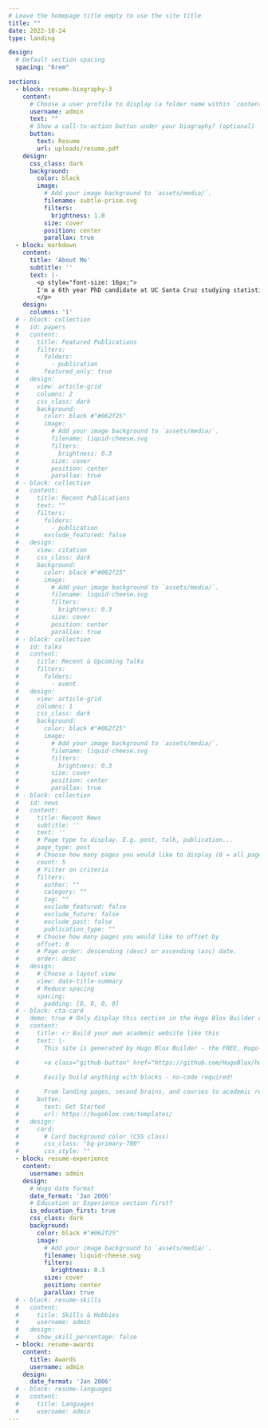 ```yaml
---
# Leave the homepage title empty to use the site title
title: ""
date: 2022-10-24
type: landing

design:
  # Default section spacing
  spacing: "6rem"

sections:
  - block: resume-biography-3
    content:
      # Choose a user profile to display (a folder name within `content/authors/`)
      username: admin
      text: ""
      # Show a call-to-action button under your biography? (optional)
      button:
        text: Resume
        url: uploads/resume.pdf
    design:
      css_class: dark
      background:
        color: black
        image:
          # Add your image background to `assets/media/`.
          filename: subtle-prism.svg
          filters:
            brightness: 1.0
          size: cover
          position: center
          parallax: true
  - block: markdown
    content:
      title: 'About Me'
      subtitle: ''
      text: |-
        <p style="font-size: 16px;">
        I'm a 6th year PhD candidate at UC Santa Cruz studying statistics. My research centers on Bayesian nonparametric methods and renewal process modeling with an emphasis on earthquake forecasting. I also work part-time as a quant researcher for Double River Investments doing data science predictive modeling. I graduate in Dec 2024 and am interested in exploring career opportunities in quantitative finance, risk modeling, or data science.
        </p>
    design:
      columns: '1'
  # - block: collection
  #   id: papers
  #   content:
  #     title: Featured Publications
  #     filters:
  #       folders:
  #         - publication
  #       featured_only: true
  #   design:
  #     view: article-grid
  #     columns: 2
  #     css_class: dark
  #     background:
  #       color: black #"#062f25"
  #       image:
  #         # Add your image background to `assets/media/`.
  #         filename: liquid-cheese.svg
  #         filters:
  #           brightness: 0.3
  #         size: cover
  #         position: center
  #         parallax: true
  # - block: collection
  #   content:
  #     title: Recent Publications
  #     text: ""
  #     filters:
  #       folders:
  #         - publication
  #       exclude_featured: false
  #   design:
  #     view: citation
  #     css_class: dark
  #     background:
  #       color: black #"#062f25"
  #       image:
  #         # Add your image background to `assets/media/`.
  #         filename: liquid-cheese.svg
  #         filters:
  #           brightness: 0.3
  #         size: cover
  #         position: center
  #         parallax: true
  # - block: collection
  #   id: talks
  #   content:
  #     title: Recent & Upcoming Talks
  #     filters:
  #       folders:
  #         - event
  #   design:
  #     view: article-grid
  #     columns: 1
  #     css_class: dark
  #     background:
  #       color: black #"#062f25"
  #       image:
  #         # Add your image background to `assets/media/`.
  #         filename: liquid-cheese.svg
  #         filters:
  #           brightness: 0.3
  #         size: cover
  #         position: center
  #         parallax: true
  # - block: collection
  #   id: news
  #   content:
  #     title: Recent News
  #     subtitle: ''
  #     text: ''
  #     # Page type to display. E.g. post, talk, publication...
  #     page_type: post
  #     # Choose how many pages you would like to display (0 = all pages)
  #     count: 5
  #     # Filter on criteria
  #     filters:
  #       author: ""
  #       category: ""
  #       tag: ""
  #       exclude_featured: false
  #       exclude_future: false
  #       exclude_past: false
  #       publication_type: ""
  #     # Choose how many pages you would like to offset by
  #     offset: 0
  #     # Page order: descending (desc) or ascending (asc) date.
  #     order: desc
  #   design:
  #     # Choose a layout view
  #     view: date-title-summary
  #     # Reduce spacing
  #     spacing:
  #       padding: [0, 0, 0, 0]
  # - block: cta-card
  #   demo: true # Only display this section in the Hugo Blox Builder demo site
  #   content:
  #     title: 👉 Build your own academic website like this
  #     text: |-
  #       This site is generated by Hugo Blox Builder - the FREE, Hugo-based open source website builder trusted by 250,000+ academics like you.

  #       <a class="github-button" href="https://github.com/HugoBlox/hugo-blox-builder" data-color-scheme="no-preference: light; light: light; dark: dark;" data-icon="octicon-star" data-size="large" data-show-count="true" aria-label="Star HugoBlox/hugo-blox-builder on GitHub">Star</a>

  #       Easily build anything with blocks - no-code required!
        
  #       From landing pages, second brains, and courses to academic resumés, conferences, and tech blogs.
  #     button:
  #       text: Get Started
  #       url: https://hugoblox.com/templates/
  #   design:
  #     card:
  #       # Card background color (CSS class)
  #       css_class: "bg-primary-700"
  #       css_style: ""
  - block: resume-experience
    content:
      username: admin
    design:
      # Hugo date format
      date_format: 'Jan 2006'
      # Education or Experience section first?
      is_education_first: true
      css_class: dark
      background:
        color: black #"#062f25"
        image:
          # Add your image background to `assets/media/`.
          filename: liquid-cheese.svg
          filters:
            brightness: 0.3
          size: cover
          position: center
          parallax: true
  # - block: resume-skills
  #   content:
  #     title: Skills & Hobbies
  #     username: admin
  #   design:
  #     show_skill_percentage: false
  - block: resume-awards
    content:
      title: Awards
      username: admin
    design:
      date_format: 'Jan 2006'
  # - block: resume-languages
  #   content:
  #     title: Languages
  #     username: admin
---
```

